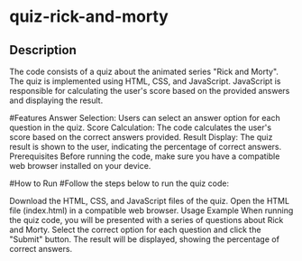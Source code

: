 # quiz-rick-and-morty


<h2>Description</h2>
The code consists of a quiz about the animated series "Rick and Morty". The quiz is implemented using HTML, CSS, and JavaScript. JavaScript is responsible for calculating the user's score based on the provided answers and displaying the result.

#Features
Answer Selection: Users can select an answer option for each question in the quiz.
Score Calculation: The code calculates the user's score based on the correct answers provided.
Result Display: The quiz result is shown to the user, indicating the percentage of correct answers.
Prerequisites
Before running the code, make sure you have a compatible web browser installed on your device.

#How to Run
#Follow the steps below to run the quiz code:

Download the HTML, CSS, and JavaScript files of the quiz.
Open the HTML file (index.html) in a compatible web browser.
Usage Example
When running the quiz code, you will be presented with a series of questions about Rick and Morty. Select the correct option for each question and click the "Submit" button. The result will be displayed, showing the percentage of correct answers.
